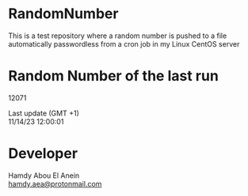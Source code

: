 # RandomNumber    
This is a test repository where a random number is pushed to a file automatically passwordless from a cron job in my Linux CentOS server    
# Random Number of the last run   
12071
      
Last update (GMT +1)    
11/14/23 12:00:01
# Developer    
Hamdy Abou El Anein   
hamdy.aea@protonmail.com
